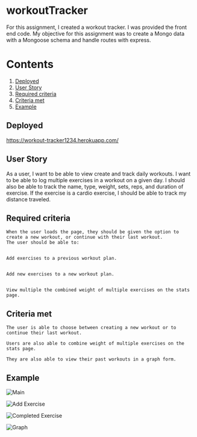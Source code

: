 # workoutTracker

For this assignment, I created a workout tracker.  I was provided the front end code.  My objective for this assignment was to create a Mongo data with a Mongoose schema and handle routes with express.

# Contents
1. [Deployed](#deployed)
2. [User Story](#user-story)
3. [Required criteria](#required-criteria)
4. [Criteria met](#criteria-met)
5. [Example](#example)

## Deployed
https://workout-tracker1234.herokuapp.com/

## User Story
As a user, I want to be able to view create and track daily workouts. I want to be able to log multiple exercises in a workout on a given day. I should also be able to track the name, type, weight, sets, reps, and duration of exercise. If the exercise is a cardio exercise, I should be able to track my distance traveled.

## Required criteria

```
When the user loads the page, they should be given the option to create a new workout, or continue with their last workout.
The user should be able to:


Add exercises to a previous workout plan.


Add new exercises to a new workout plan.


View multiple the combined weight of multiple exercises on the stats page.
```

## Criteria met

```
The user is able to choose between creating a new workout or to continue their last workout.

Users are also able to combine weight of multiple exercises on the stats page.

They are also able to view their past workouts in a graph form.

```

## Example

![Main](public/assets/images/main.gif)

![Add Exercise](public/assets/images/addExercise.gif)

![Completed Exercise](public/assets/images/completed.gif)

![Graph](public/assets/images/graph.gif)


